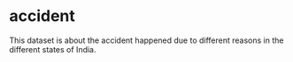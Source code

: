 # accident
This dataset is about the accident happened due to different reasons in the different states of India.
